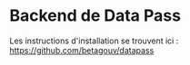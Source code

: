 # Backend de Data Pass

Les instructions d'installation se trouvent ici : https://github.com/betagouv/datapass
